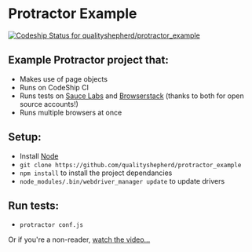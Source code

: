 
# Protractor Example #

[ ![Codeship Status for qualityshepherd/protractor_example](https://codeship.com/projects/56e27ab0-abb1-0132-4f48-46f15878b48e/status?branch=master)](https://codeship.com/projects/68348)

## Example Protractor project that:
* Makes use of page objects
* Runs on CodeShip CI
* Runs tests on [Sauce Labs](http://saucelabs.com) and [Browserstack](http://browserstack.com) (thanks to both for open source accounts!)
* Runs multiple browsers at once


## Setup:
* Install [Node](http://nodejs.org)
* `git clone https://github.com/qualityshepherd/protractor_example`
* `npm install` to install the project dependancies
* `node_modules/.bin/webdriver_manager update` to update drivers

## Run tests:
* `protractor conf.js`

Or if you're a non-reader, [watch the video...](https://www.youtube.com/watch?v=JIGvty1bQxk)
